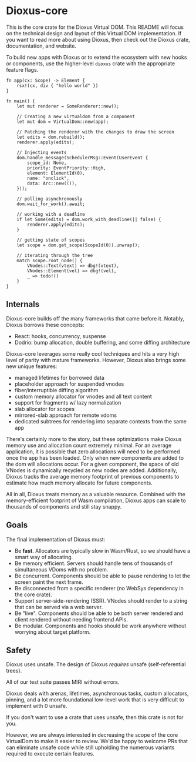 # Dioxus-core

This is the core crate for the Dioxus Virtual DOM. This README will focus on the technical design and layout of this Virtual DOM implementation. If you want to read more about using Dioxus, then check out the Dioxus crate, documentation, and website.

To build new apps with Dioxus or to extend the ecosystem with new hooks or components, use the higher-level `dioxus` crate with the appropriate feature flags.


```rust, ignore
fn app(cx: Scope) -> Element {
    rsx!(cx, div { "hello world" })
}

fn main() {
    let mut renderer = SomeRenderer::new();

    // Creating a new virtualdom from a component
    let mut dom = VirtualDom::new(app);

    // Patching the renderer with the changes to draw the screen
    let edits = dom.rebuild();
    renderer.apply(edits);

    // Injecting events
    dom.handle_message(SchedulerMsg::Event(UserEvent {
        scope_id: None,
        priority: EventPriority::High,
        element: ElementId(0),
        name: "onclick",
        data: Arc::new(()),
    }));

    // polling asynchronously
    dom.wait_for_work().await;

    // working with a deadline
    if let Some(edits) = dom.work_with_deadline(|| false) {
        renderer.apply(edits);
    }

    // getting state of scopes
    let scope = dom.get_scope(ScopeId(0)).unwrap();

    // iterating through the tree
    match scope.root_node() {
        VNodes::Text(vtext) => dbg!(vtext),
        VNodes::Element(vel) => dbg!(vel),
        _ => todo!()
    }
}
```

## Internals

Dioxus-core builds off the many frameworks that came before it. Notably, Dioxus borrows these concepts:

- React: hooks, concurrency, suspense
- Dodrio: bump allocation, double buffering, and some diffing architecture

Dioxus-core leverages some really cool techniques and hits a very high level of parity with mature frameworks. However, Dioxus also brings some new unique features:

- managed lifetimes for borrowed data
- placeholder approach for suspended vnodes
- fiber/interruptible diffing algorithm
- custom memory allocator for vnodes and all text content
- support for fragments w/ lazy normalization
- slab allocator for scopes
- mirrored-slab approach for remote vdoms
- dedicated subtrees for rendering into separate contexts from the same app

There's certainly more to the story, but these optimizations make Dioxus memory use and allocation count extremely minimal. For an average application, it is possible that zero allocations will need to be performed once the app has been loaded. Only when new components are added to the dom will allocations occur. For a given component, the space of old VNodes is dynamically recycled as new nodes are added. Additionally, Dioxus tracks the average memory footprint of previous components to estimate how much memory allocate for future components.

All in all, Dioxus treats memory as a valuable resource. Combined with the memory-efficient footprint of Wasm compilation, Dioxus apps can scale to thousands of components and still stay snappy.

## Goals

The final implementation of Dioxus must:

- Be **fast**. Allocators are typically slow in Wasm/Rust, so we should have a smart way of allocating.
- Be memory efficient. Servers should handle tens of thousands of simultaneous VDoms with no problem.
- Be concurrent. Components should be able to pause rendering to let the screen paint the next frame.
- Be disconnected from a specific renderer (no WebSys dependency in the core crate).
- Support server-side-rendering (SSR). VNodes should render to a string that can be served via a web server.
- Be "live". Components should be able to be both server rendered and client rendered without needing frontend APIs.
- Be modular. Components and hooks should be work anywhere without worrying about target platform.


## Safety

Dioxus uses unsafe. The design of Dioxus *requires* unsafe (self-referential trees).

All of our test suite passes MIRI without errors.

Dioxus deals with arenas, lifetimes, asynchronous tasks, custom allocators, pinning, and a lot more foundational low-level work that is very difficult to implement with 0 unsafe.

If you don't want to use a crate that uses unsafe, then this crate is not for you.

However, we are always interested in decreasing the scope of the core VirtualDom to make it easier to review. We'd be happy to welcome PRs that can eliminate unsafe code while still upholding the numerous variants required to execute certain features.


